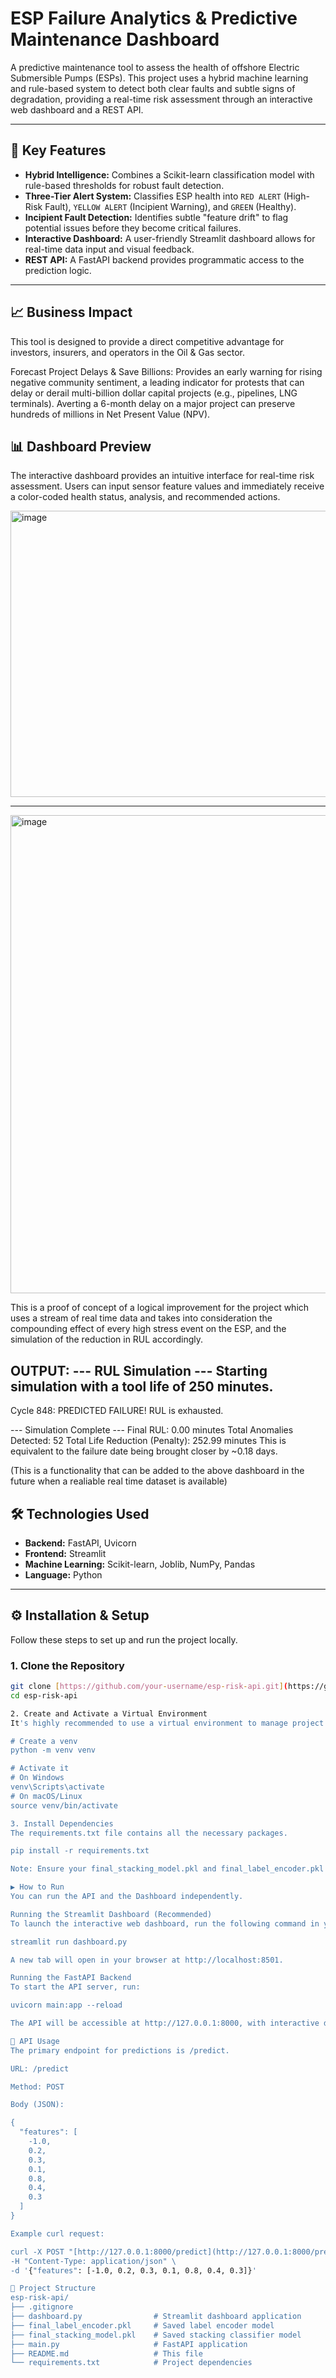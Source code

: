 # ESP Failure Analytics & Predictive Maintenance Dashboard

A predictive maintenance tool to assess the health of offshore Electric Submersible Pumps (ESPs). This project uses a hybrid machine learning and rule-based system to detect both clear faults and subtle signs of degradation, providing a real-time risk assessment through an interactive web dashboard and a REST API.

---

## 🚀 Key Features

-   **Hybrid Intelligence:** Combines a Scikit-learn classification model with rule-based thresholds for robust fault detection.
-   **Three-Tier Alert System:** Classifies ESP health into `RED ALERT` (High-Risk Fault), `YELLOW ALERT` (Incipient Warning), and `GREEN` (Healthy).
-   **Incipient Fault Detection:** Identifies subtle "feature drift" to flag potential issues before they become critical failures.
-   **Interactive Dashboard:** A user-friendly Streamlit dashboard allows for real-time data input and visual feedback.
-   **REST API:** A FastAPI backend provides programmatic access to the prediction logic.

---

## 📈 Business Impact

This tool is designed to provide a direct competitive advantage for investors, insurers, and operators in the Oil & Gas sector.

Forecast Project Delays & Save Billions: Provides an early warning for rising negative community sentiment, a leading indicator for protests that can delay or derail multi-billion dollar capital projects (e.g., pipelines, LNG terminals). Averting a 6-month delay on a major project can preserve hundreds of millions in Net Present Value (NPV).

## 📊 Dashboard Preview

The interactive dashboard provides an intuitive interface for real-time risk assessment. Users can input sensor feature values and immediately receive a color-coded health status, analysis, and recommended actions.

<img width="948" height="458" alt="image" src="https://github.com/user-attachments/assets/b365bedd-47ef-43f7-8ea8-b6631cfa36c0" />

---

<img width="1489" height="765" alt="image" src="https://github.com/user-attachments/assets/8aec3d1a-2f14-4dbc-aff9-b0f3a713ec77" />

This is a proof of concept of a logical improvement for the project which uses a stream of real time data and takes into consideration the compounding effect of every high stress event on the ESP, and the simulation of the reduction in RUL accordingly.

OUTPUT:
--- RUL Simulation ---
Starting simulation with a tool life of 250 minutes.
------------------------------------------------------------
Cycle 848: PREDICTED FAILURE! RUL is exhausted.

--- Simulation Complete ---
Final RUL: 0.00 minutes
Total Anomalies Detected: 52
Total Life Reduction (Penalty): 252.99 minutes
This is equivalent to the failure date being brought closer by ~0.18 days.

(This is a functionality that can be added to the above dashboard in the future when a realiable real time dataset is available)

## 🛠️ Technologies Used

-   **Backend:** FastAPI, Uvicorn
-   **Frontend:** Streamlit
-   **Machine Learning:** Scikit-learn, Joblib, NumPy, Pandas
-   **Language:** Python

---

## ⚙️ Installation & Setup

Follow these steps to set up and run the project locally.

### 1. Clone the Repository

```bash
git clone [https://github.com/your-username/esp-risk-api.git](https://github.com/your-username/esp-risk-api.git)
cd esp-risk-api

2. Create and Activate a Virtual Environment
It's highly recommended to use a virtual environment to manage project dependencies.

# Create a venv
python -m venv venv

# Activate it
# On Windows
venv\Scripts\activate
# On macOS/Linux
source venv/bin/activate

3. Install Dependencies
The requirements.txt file contains all the necessary packages.

pip install -r requirements.txt

Note: Ensure your final_stacking_model.pkl and final_label_encoder.pkl files are present in the root directory.

▶️ How to Run
You can run the API and the Dashboard independently.

Running the Streamlit Dashboard (Recommended)
To launch the interactive web dashboard, run the following command in your terminal:

streamlit run dashboard.py

A new tab will open in your browser at http://localhost:8501.

Running the FastAPI Backend
To start the API server, run:

uvicorn main:app --reload

The API will be accessible at http://127.0.0.1:8000, with interactive documentation available at http://127.0.0.1:8000/docs.

🔌 API Usage
The primary endpoint for predictions is /predict.

URL: /predict

Method: POST

Body (JSON):

{
  "features": [
    -1.0,
    0.2,
    0.3,
    0.1,
    0.8,
    0.4,
    0.3
  ]
}

Example curl request:

curl -X POST "[http://127.0.0.1:8000/predict](http://127.0.0.1:8000/predict)" \
-H "Content-Type: application/json" \
-d '{"features": [-1.0, 0.2, 0.3, 0.1, 0.8, 0.4, 0.3]}'

📁 Project Structure
esp-risk-api/
├── .gitignore
├── dashboard.py                # Streamlit dashboard application
├── final_label_encoder.pkl     # Saved label encoder model
├── final_stacking_model.pkl    # Saved stacking classifier model
├── main.py                     # FastAPI application
├── README.md                   # This file
└── requirements.txt            # Project dependencies
